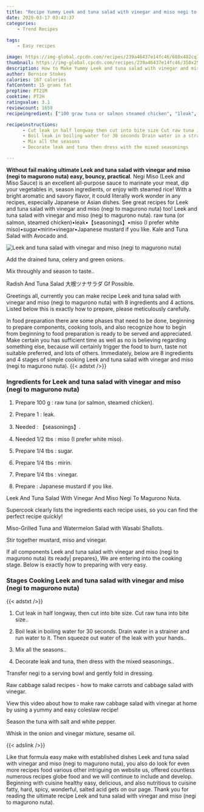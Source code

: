 ```yaml
---
title: "Recipe Yummy Leek and tuna salad with vinegar and miso negi to magurono nuta"
date: 2020-03-17 03:43:37
categories:
    - Trend Recipes
    
tags:
    - Easy recipes

image: https://img-global.cpcdn.com/recipes/239a46437e14fc46/680x482cq70/leek-and-tuna-salad-with-vinegar-and-miso-negi-to-magurono-nuta-recipe-main-photo.jpg
thumbnail: https://img-global.cpcdn.com/recipes/239a46437e14fc46/350x250cq70/leek-and-tuna-salad-with-vinegar-and-miso-negi-to-magurono-nuta-recipe-main-photo.jpg
description: How to Make Yummy Leek and tuna salad with vinegar and miso negi to magurono nuta with 8 ingredients and 4 stages of easy cooking.
author: Bernice Stokes
calories: 167 calories
fatContent: 15 grams fat
preptime: PT21M
cooktime: PT2H
ratingvalue: 3.1
reviewcount: 1659
recipeingredient: ["100 graw tuna or salmon steamed chicken", "1leak", "seasonings", "1/2 tbsmiso I prefer white miso", "1/4 tbssugar", "1/4 tbsmirin", "1/4 tbsvinegar", "Japanese mustard if you like"]

recipeinstructions: 
      - Cut leak in half longway then cut into bite size Cut raw tuna into bite size 
      - Boil leak in boiling water for 30 seconds Drain water in a strainer and run water to it Then squeeze out water of the leak with your hands 
      - Mix all the seasons 
      - Decorate leak and tuna then dress with the mixed seasonings

---
```




**Without fail making ultimate Leek and tuna salad with vinegar and miso (negi to magurono nuta) easy, bouncy, practical**. Negi Miso (Leek and Miso Sauce) is an excellent all-purpose sauce to marinate your meat, dip your vegetables in, season ingredients, or enjoy with steamed rice! With a bright aromatic and savory flavor, it could literally work wonder in any recipes, especially Japanese or Asian dishes. See great recipes for Leek and tuna salad with vinegar and miso (negi to magurono nuta) too! Leek and tuna salad with vinegar and miso (negi to magurono nuta). raw tuna (or salmon, steamed chicken)•leak•【seasonings】•miso (I prefer white miso)•sugar•mirin•vinegar•Japanese mustard if you like. Kale and Tuna Salad with Avocado and.


![Leek and tuna salad with vinegar and miso (negi to magurono nuta)](https://img-global.cpcdn.com/recipes/239a46437e14fc46/680x482cq70/leek-and-tuna-salad-with-vinegar-and-miso-negi-to-magurono-nuta-recipe-main-photo.jpg "Leek and tuna salad with vinegar and miso (negi to magurono nuta)")



Add the drained tuna, celery and green onions.

Mix throughly and season to taste..

Radish And Tuna Salad 大根ツナサラダ Gf Possible.


Greetings all, currently you can make recipe Leek and tuna salad with vinegar and miso (negi to magurono nuta) with 8 ingredients and 4 actions. Listed below this is exactly how to prepare, please meticulously carefully.

In food preparation there are some phases that need to be done, beginning to prepare components, cooking tools, and also recognize how to begin from beginning to food preparation is ready to be served and appreciated. Make certain you has sufficient time as well as no is believing regarding something else, because will certainly trigger the food to burn, taste not suitable preferred, and lots of others. Immediately, below are 8 ingredients and 4 stages of simple cooking Leek and tuna salad with vinegar and miso (negi to magurono nuta).
{{< adstxt />}}

### Ingredients for Leek and tuna salad with vinegar and miso (negi to magurono nuta)


1. Prepare 100 g : raw tuna (or salmon, steamed chicken).

1. Prepare 1 : leak.

1. Needed  : 【seasonings】.

1. Needed 1/2 tbs : miso (I prefer white miso).

1. Prepare 1/4 tbs : sugar.

1. Prepare 1/4 tbs : mirin.

1. Prepare 1/4 tbs : vinegar.

1. Prepare  : Japanese mustard if you like.


Leek And Tuna Salad With Vinegar And Miso Negi To Magurono Nuta.

Supercook clearly lists the ingredients each recipe uses, so you can find the perfect recipe quickly!

Miso-Grilled Tuna and Watermelon Salad with Wasabi Shallots.

Stir together mustard, miso and vinegar.


If all components Leek and tuna salad with vinegar and miso (negi to magurono nuta) its ready| prepares}, We are entering into the cooking stage. Below is exactly how to preparing with very easy.

### Stages Cooking Leek and tuna salad with vinegar and miso (negi to magurono nuta)

{{< adstxt />}}


1. Cut leak in half longway, then cut into bite size. Cut raw tuna into bite size..



1. Boil leak in boiling water for 30 seconds. Drain water in a strainer and run water to it. Then squeeze out water of the leak with your hands..



1. Mix all the seasons..



1. Decorate leak and tuna, then dress with the mixed seasonings..




Transfer negi to a serving bowl and gently fold in dressing.

Raw cabbage salad recipes - how to make carrots and cabbage salad with vinegar.

View this video about how to make raw cabbage salad with vinegar at home by using a yummy and easy coleslaw recipe!

Season the tuna with salt and white pepper.

Whisk in the onion and vinegar mixture, sesame oil.


{{< adslink />}}

Like that formula easy make with established dishes Leek and tuna salad with vinegar and miso (negi to magurono nuta), you also do look for even more recipes food various other intriguing on website us, offered countless numerous recipes globe food and we will continue to include and develop. Beginning with cuisine healthy easy, delicious, and also nutritious to cuisine fatty, hard, spicy, wonderful, salted acid gets on our page. Thank you for reading the ultimate recipe Leek and tuna salad with vinegar and miso (negi to magurono nuta).
